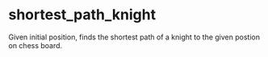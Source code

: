 # shortest_path_knight
Given initial position, finds the shortest path of a knight to the given postion on chess board.

